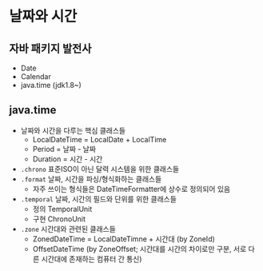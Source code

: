# 날짜와 시간

## 자바 패키지 발전사
- Date
- Calendar
- java.time (jdk1.8~)

## java.time
- 날짜와 시간을 다루는 핵심 클래스들
    * LocalDateTime = LocalDate + LocalTime
    * Period = 날짜 - 날짜
    * Duration = 시간 - 시간
- `.chrono` 표준ISO이 아닌 달력 시스템을 위한 클래스들
- `.format` 날짜, 시간을 파싱/형식화하는 클래스들
    * 자주 쓰이는 형식들은 DateTimeFormatter에 상수로 정의되어 있음
- `.temporal` 날짜, 시간의 필드와 단위를 위한 클래스들
    * 정의 TemporalUnit
    * 구현 ChronoUnit 
- `.zone` 시간대와 관련된 클래스들
    * ZonedDateTime = LocalDateTimne + 시간대 (by ZoneId)
    * OffsetDateTime (by ZoneOffset; 시간대를 시간의 차이로만 구분, 서로 다른 시간대에 존재하는 컴퓨터 간 통신)
